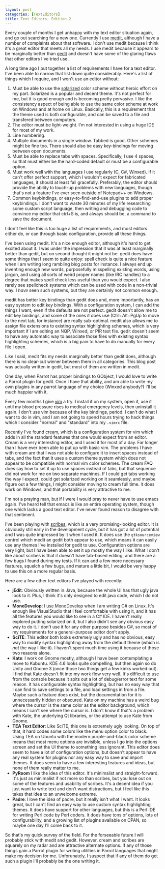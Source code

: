 ```yaml
---
layout: post
categories: [TextEditors]
title: Text Editors, Edition 2
---
```


Every couple of months I get unhappy with my text editor situation again, and
go out searching for a new one. Currently I use [medit][], although I have a
number of complaints about that software. I don't use medit because I think
it's a great editor that meets all my needs. I use medit because it appears to
be marginally better than [gedit][] and doesn't have some of the glaring flaws
that other editors I've tried use.

[medit]: http://mooedit.sourceforge.net/
[gedit]: http://projects.gnome.org/gedit/

A long time ago I put together a list of requirements I have for a text editor.
I've been able to narrow that list down quite considerably. Here's a list of
things which I require, and I won't use an editor without:

1. Must be able to use the [solarized][] color scheme without heroic effort on
   my part. Solarized is a popular and decent theme. It's not perfect for me,
   but it is good enough and is becoming pretty pervasive. I like the
   consistency aspect of being able to use the same color scheme at work on
   Windows and at home on Linux. Basically, this is a requirement that the theme
   used is both configurable, and can be saved to a file and transfered between
   computers.
2. The editor must be light-weight. I'm not interested in using a huge IDE for
   most of my work.
3. Line numbering.
4. Multiple documents in a single window. Tabbed is good. Other schemes might be
   fine too. There should also be easy key-bindings for moving between open
   documents.
5. Must be able to replace tabs with spaces. Specifically, I use 4 spaces, so
   that must either be the hard-coded default or must be a configurable option.
6. Must work well with the languages I use regularly (C, C#, Winxed). If it
   can't offer perfect support, which I wouldn't expect for fabricated
   languages, it should at least fail gracefully. Preferably, the editor should
   provide the ability to touch-up problems with new languages, though that's
   not a feature I've ever seen outside of Notepad++ on Windows.
7. Common keybindings, or easy-to-find-and-use plugins to add proper
   keybindings. I don't want to waste 30 minutes of my life researching some
   custom script language, then writing and debugging code to convince my
   editor that ctrl+S is, and always should be, a command to save the document.

[solarized]: https://github.com/altercation/solarized

I don't feel like this is too huge a list of requirements, and most editors
either do, or can through basic configuration, provide all these things.

I've been using medit. It's a nice enough editor, although it's hard to get
excited about it. I was under the impression that it was at least marginally
better than gedit, but on second thought it might not be. gedit does have some
things that I seem to quite enjoy: spell check is quite a nice feature when I
am writing long rambling blog posts for instance. I always end up inventing
enough new words, purposefully misspelling existing words, using jargon, and
using all sorts of weird proper names (like IRC handles) to a degree that makes
spell check less useful than you would expect. I also rarely see spellcheck
systems which can be used with code in a non-trivial way. I *have* seen such
systems, but they are certainly not common enough.

medit has better key bindings than gedit does and, more importantly, has an easy
system to edit key bindings. With a configuration system, I can add the things I
want, even if the defaults are not perfect. gedit doesn't allow me to edit key
bindings, and some of the ones it does use (Ctrl+Alt+PgUp to move to the next
tab, for instance) are really sub-optimal. medit also allows me to assign file
extensions to existing syntax highlighting schemes, which is very important if
I am editing an NQP, Winxed, or PIR text file. gedit doesn't seem to have any
automatic way to associate those files with existing syntax highlighting
schemes, which is a big pain to have to do manually for every file I open.

Like I said, medit fits my needs marginally better than gedit does, although
there is no clear-cut winner between them in all categories. This blog post
was actually written in gedit, but most of them are written in medit.

One day, when Parrot has proper bindings to GObject, I would love to write a
Parrot plugin for gedit. Once I have that ability, and am able to write my own
plugins in any parrot language of my choice (Winxed anybody?) I'll be much
happier with it.

Every few months I give [vim][] a try. I install it on my system, open it, use
it until my blood pressure rises to medical emergency levels, then uninstall it
again. I don't use vim because of the key bindings, period. I can't do what I
want to do in vim, and I am not going to spend hours trying to hack things which
I consider "normal" and "standard" into my `.vimrc` file.

[vim]: http://www.vim.org/

Recently I've found [cream][], which is a configuration system for vim which
adds in all the standard features that one would expect from an editor. Cream
is a very interesting editor, and I used it for most of a day. Far longer than I
have ever been able to put up with basic vim. The problems I have with cream are
that I was not able to configure it to insert spaces instead of tabs, and the
fact that it uses a custom theme system which does not appear to be compatible
with normal vim color schemes. The cream FAQ does say how to set it up to use
spaces instead of tabs, but that sequence did not work for me on two separate
machines. If I could get tabs working the way I expect, could get solarized
working on it seamlessly, and maybe figure out a few things, I might consider
moving to cream full time. It does work on Windows, and that portability is very
attractive to me.

[cream]: http://cream.sourceforge.net/

I'm not a praying man, but if I were I would pray to never have to use emacs
again. I've heard tell that emacs is like an entire operating system, though one
which lacks a good text editor. I've never found reason to disagree with that
sentiment.

I've been playing with [scribes][], which is a very promising-looking editor.
It is obviously still early in the development cycle, but it has got a lot of
potential and I was quite impressed by it when I used it. It does use the
`gtksourceview` control which medit an gedit both appear to use, which means it
can easily use any themes I've installed for gedit to use. Configuration options
are very light, but I have been able to set it up mostly the way I like. What I
don't like about scribes is that it doesn't have tab-based editing, and there
are a few bugs I found during my tests. If it can add a few more necessary
features, squelch a few bugs, and mature a little bit, I would be very happy to
use this on a more regular basis.

[scribes]: http://scribes.sourceforge.net/

Here are a few other text editors I've played with recently:

* **jEdit**: Obviously written in Java, because the whole UI has that ugly
  java look to it. Plus, I think it's only designed to edit java code, which I
  do not use.
* **MonoDevelop**: I use MonoDevelop when I am writing C# on Linux. It's enough
  like VisualStudio that I feel comfortable with using it, and it has all the
  features you would like to see in a C# IDE. I haven't really explored putting
  solarized on it, but I also didn't see any obvious easy way to do it. I don't
  use it for any other purpose besides C#, so most of my requirements for a
  general-purpose editor don't apply.
* **SciTE**: This editor both looks extremely ugly and has no obvious, easy way
  to modify syntax highlighting away from the default theme (which is *not* the
  way I like it). I haven't spent much time using it because of those two
  reasons alone.
* **Kate**: I work on Gnome mostly, although I have been contemplating a move to
  Kubuntu. KDE 4.6 looks quite compelling, but then again so do Unity and Gnome
  3 (once those two things get a few kinks worked out). I find that Kate doesn't
  fit into my work flow very well. It's difficult to use from the console
  because it spits out a lot of debug/error text for some reason. It has
  configurable syntax highlighting, but has no easy way that I can find to save
  settings to a file, and load settings in from a file. Maybe such a feature
  does exist, but the documentation for it is unnecessarily hidden or obscured.
  Kate on my machine has a weird bug where the cursor is the same color as the
  editor background, which means I can't see where the cursor is. I don't know
  if that's a problem with Kate, the underlying Qt libraries, or the attempt to
  use Kate from Gnome.
* **TEA Text Editor**: Like SciTE, this one is extremely ugly looking. On top of
  that, it hard codes some colors like the menu option color to black. Using TEA
  on Ubuntu with the modern purple-and-black color scheme means that most menu
  options are invisible, unless I go into the options screen and set the UI
  theme to something less ignorant. This editor does seem to have a lot of
  configuration options, but doesn't appear to have any real system for plugins
  nor any easy way to save and import themes. It does seem to have a few
  interesting features and ideas, but none of them really matter to me.
* **PyRoom** I like the idea of this editor. It's minimalist and
  straight-forward. It's just as minimalist if not more so than scribes, but
  you lose out on some of the features and usability of scribes. It's a decent
  idea if you just want to write text and don't want distractions, but I feel
  like this takes that idea to an unwelcome extreme.
* **Padre**: I love the idea of padre, but it really isn't what I want. It looks
  great, but I can't find an easy way to use custom syntax highlighting themes.
  It does have support for other languages, but this is a Perl IDE for writing
  Perl code by Perl coders. It does have tons of options, lots of
  configurability, and a growing list of plugins available on CPAN, so maybe
  one day I'll come back to it.

So that's my quick survey of the field. For the forseeable future I will
probably stick with medit and gedit. However, cream and scribes are squarely
on my radar and are attractive alternate options. If any of those things gain
a Parrot plugin for writing utilities in Parrot languages that might make my
decision for me. Unforunately, I suspect that if any of them do get such a
plugin I'll probably be the one writing it.
